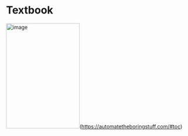 # Textbook

<img width="200" height="287" alt="image" src="https://profgentry.github.io/ecpi/Python/jlbd4iyp.png" />(https://automatetheboringstuff.com/#toc)
